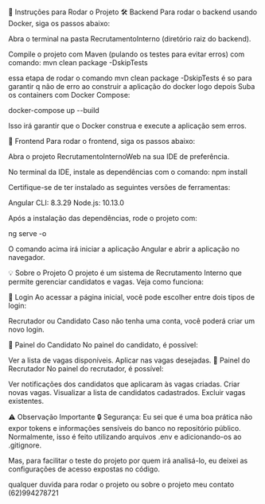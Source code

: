 🚀 Instruções para Rodar o Projeto
🛠 Backend
Para rodar o backend usando Docker, siga os passos abaixo:

Abra o terminal na pasta RecrutamentoInterno (diretório raiz do backend).

Compile o projeto com Maven (pulando os testes para evitar erros)
com comando:  mvn clean package -DskipTests 

essa etapa de rodar o comando mvn clean package -DskipTests  é so para garantir  q não de erro ao construir a aplicação do docker
logo depois 
Suba os containers com Docker Compose:

docker-compose up --build

Isso irá garantir que o Docker construa e execute a aplicação sem erros.

🎨 Frontend
Para rodar o frontend, siga os passos abaixo:

Abra o projeto RecrutamentoInternoWeb na sua IDE de preferência.

No terminal da IDE, instale as dependências com o comando:
npm install

Certifique-se de ter instalado as seguintes versões de ferramentas:

Angular CLI: 8.3.29
Node.js: 10.13.0

Após a instalação das dependências, rode o projeto com:

ng serve -o

O comando acima irá iniciar a aplicação Angular e abrir a aplicação no navegador.

💡 Sobre o Projeto
O projeto é um sistema de Recrutamento Interno que permite gerenciar candidatos e vagas. Veja como funciona:

👤 Login
Ao acessar a página inicial, você pode escolher entre dois tipos de login:

Recrutador ou
Candidato
Caso não tenha uma conta, você poderá criar um novo login.

🎯 Painel do Candidato
No painel do candidato, é possível:

Ver a lista de vagas disponíveis.
Aplicar nas vagas desejadas.
📝 Painel do Recrutador
No painel do recrutador, é possível:

Ver notificações dos candidatos que aplicaram às vagas criadas.
Criar novas vagas.
Visualizar a lista de candidatos cadastrados.
Excluir vagas existentes.

⚠️ Observação Importante
🔒 Segurança: Eu sei que é uma boa prática não expor tokens e informações sensíveis do banco no repositório público. Normalmente, isso é feito utilizando arquivos .env e adicionando-os ao .gitignore.

Mas, para facilitar o teste do projeto por quem irá analisá-lo, eu deixei as configurações de acesso expostas no código.

qualquer duvida para rodar o projeto ou sobre o projeto meu contato (62)994278721
